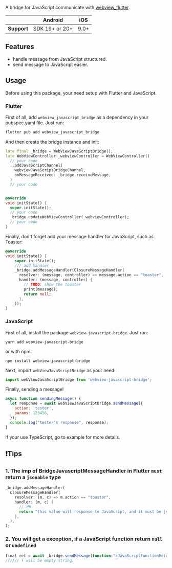 A bridge for JavaScript communicate with [webview_flutter](https://pub.dev/packages/webview_flutter).

|             | Android        | iOS  |
| ----------- | -------------- | ---- |
| **Support** | SDK 19+ or 20+ | 9.0+ |

## Features

- handle message from JavaScript structured.
- send message to JavaScript easier.

## Usage

Before using this package, your need setup with Flutter and JavaScript.

### Flutter

First of all, add `webview_javascript_bridge` as a dependency in your pubspec.yaml file. Just run:

```dart
flutter pub add webview_javascript_bridge
```

And then create the bridge instance and init:

```dart
late final _bridge = WebViewJavaScriptBridge();
late WebViewController _webviewController = WebViewController()
  // your code
  ..addJavaScriptChannel(
    webviewJavaScriptBridgeChannel,
    onMessageReceived: _bridge.receiveMessage,
  )
  // your code


@override
void initState() {
  super.initState();
  // your code
  _bridge.updateWebViewController(_webviewController);
  // your code
}
```

Finally, don't forget add your message handler for JavaScript, such as Toaster:

```dart
@override
void initState() {
    super.initState();
    /// add handler
    _bridge.addMessageHandler(ClosureMessageHandler(
      resolver: (message, controller) => message.action == "toaster",
      handler: (message, controller) {
        // TODO: show the toaster
        print(message);
        return null;
      },
    ));
}
```

### JavaScript

First of all, install the package `webview-javascript-bridge`. Just run:

```yarn
yarn add webview-javascript-bridge
```

or with npm:

```npm
npm install webview-javascript-bridge
```

Next, import `webViewJavaScriptBridge` as your need:

```javascript
import webViewJavaScriptBridge from 'webview-javascript-bridge';
```

Finally, sending a message!

```javascript
async function sendingMessage() {
  let response = await webViewJavaScriptBridge.sendMessage({
    action: 'tester',
    params: 123456,
  });
  console.log("tester's response", response);
}
```

If your use TypeScript, go to example for more details.

## ❗️Tips

### 1. The imp of BridgeJavascriptMessageHandler in Flutter `must` return a `jsonable` type

```dart
_bridge.addMessageHandler(
  ClosureMessageHandler(
    resolver: (m, c) => m.action == "toaster",
    handler: (m, c) {
      // ❗️❗️❗️❗️
      return "this value will response to JavaScript, and it must be jsonable";
    },
  ),
);
```

### 2. You will get a exception, if a JavaScript function return `null` or `undefined`

```javascript
final ret = await _bridge.sendMessage(function:"aJavaScriptFunctionReturningNullOrUndefined");
////// ⬆️ will be empty string.

```
